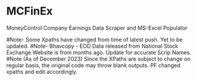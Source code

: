 # MCFinEx
MoneyControl Company Earnings Data Scraper and MS-Excel Populator

#Note- Some Xpaths have changed from time of latest push. Yet to be updated.
#Note- Bhavcopy - EOD Data released from National Stock Exchange Website is from months ago. Update for accurate Scrip Names.
#Note (As of December 2023) Since the XPaths are subject to change on regular basis, the original code may throw blank outputs. PF changed xpaths and edit accordingly. 
